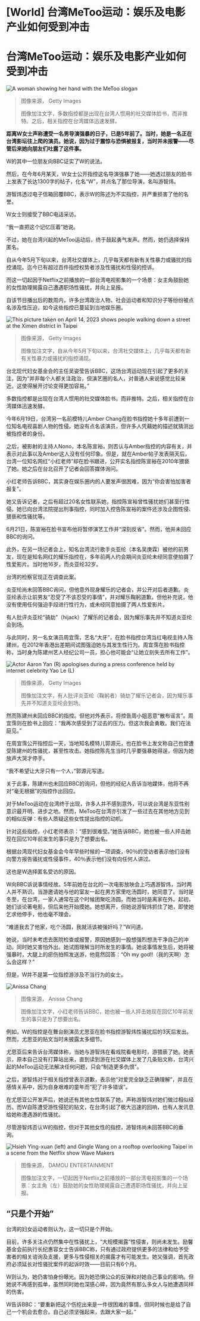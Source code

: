 # [World] 台湾MeToo运动：娱乐及电影产业如何受到冲击

#  台湾MeToo运动：娱乐及电影产业如何受到冲击


![A woman showing her hand with the MeToo slogan](_130475960_gettyimages-1178609556.jpg)

> 图像来源，  Getty Images
>
> 图像加注文字，多数指控都是出现在台湾人惯用的社交媒体脸书，而非推特。之后，相关指控在台湾媒体迅速发酵。

**距离W女士声称遭受一名男导演强暴的日子，已是5年前了。当时，她是一名正在台湾影坛往上爬的演员。她说，因为过于震惊与恐惧被报复，当时并未报警——尽管后来她向朋友们吐露了这件事。**

W的其中一位朋友向BBC证实了W的说法。

然后，在今年6月某天，W女士公开指控这名导演强暴了她——她透过朋友的脸书上发表了长达1300字的帖子，化名“W”，并点名了那位导演，名叫游智炜。

游智炜透过电子信箱回覆BBC，表示W的陈述为不实指控，并严重损害了他的名誉。

W女士则接受了BBC电话采访。

“我一直把这个记忆压着”她说。

不过，她在台湾兴起的MeToo运动后，终于鼓起勇气发声。然而，她仍选择保持匿名。

自从今年5月下旬以来，台湾社交媒体上，几乎每天都有新有关性暴力或骚扰的指控涌现。迄今已有超过百件指控权势者涉及性骚扰和性侵的控诉。

而这一切起因于Netflix之前播放的一部台湾电视影集的一个场景：女主角鼓励她的女性助理揭露自己遭遇职场性骚扰，并向上呈报。

自该节目播出后的数周内，许多台湾政治人物、社会运动者和知识分子等纷纷被点名涉及性压迫，如今这些指控已蔓延到当地娱乐圈。

![This picture taken on April 14, 2023 shows people walking down a street at the Ximen district in Taipei](_130367206_gettyimages-1251906454.jpg)

> 图像来源，  Getty Images
>
> 图像加注文字，自从今年5月下旬以来，台湾社交媒体上，几乎每天都有新有关性暴力或骚扰的指控涌现。

台北现代妇女基金会的主任吴姿莹告诉BBC，这场台湾运动现在引起了更多的关注，因为“并非每个人都关注政治，但演艺圈的名人，对普通人来说感觉比较亲近。这使得展开讨论变得更加容易。”

多数指控都是出现在台湾人惯用的社交媒体脸书，而非推特。之后，相关指控在台湾媒体迅速发酵。

今年6月19日，台湾另一名前模特儿Amber Chang在脸书指控她十多年前遭到一位知名电视喜剧人物的性侵。她没有点名该演员，但许多人凭藉她的描述就猜测出被指控者的身份。

之后，被影射的主持人Nono，本名陈宣裕，则否认与Amber指控的内容有关，并表示对此事以及Amber这人没有任何印象。但是，就在Amber帖子发表隔天后，台湾一位知名网红“小红老师”却在脸书跟进，公开实名指控陈宣裕在2010年猥亵了她。她之后在台北召开了记者会回答媒体询问。

小红老师告诉BBC，其实身在娱乐圈内的人要发声很困难，因为“你会害怕加害者报复”。

她又告诉记者，之后有超过20名女性联系她，指控陈宣裕曾性骚扰她们甚至行性侵。她已向台湾法院提出刑事指控，同时加入控告陈宣裕的案件还涉及企图性侵、猥亵和性骚扰等。

6月21日，陈宣裕在脸书宣布他将暂停演艺工作并“深刻反省”。然而，他并未回应BBC的询问。

此外，在另一场记者会上，知名台湾流行歌手炎亚纶（本名吴庚霖）被他的前男友，现在是知名网红的耀乐指控在，多年前两人约会期间炎亚纶未经同意便拍摄了性爱影片。当时他16岁，而炎亚纶32岁。

台湾的检察官现正在调查此案。

炎亚纶尚未回答BBC询问，但他意外现身耀乐的记者会，并公开对后者道歉。炎亚纶表示让前男友“忍受了不该忍受的事情”，并对耀乐鞠躬道歉。但他补充说，他没有使用任何强迫手段进行性行为，或未经同意拍摄了两人性爱影片。

有人批评炎亚纶“骑劫”（hijack）了耀乐的记者会，因为耀乐事先并不知道炎亚纶会到场。

与此同时，另一名女演员周宜霈，艺名“大牙”，在脸书指控台湾当红电视主持人陈建州，在2012年香港出差期间试图强迫她与其发生性行为。周宜霈在脸书指控称，当时身为陈建州艺人经纪公司一员，担心他可能会“让她立刻失去所有工作”。

![Actor Aaron Yan \(R\) apologises during a press conference held by internet celebrity Yao Le \(L\)](_130367210_gettyimages-1500319593.jpg)

> 图像来源，  Getty Images
>
> 图像加注文字，有人批评炎亚纶（鞠躬者）骑劫了耀乐记者会，因为耀乐事先并不知道炎亚纶会到场。

然而陈建州未回应BBC的指控。但他对外表示，将控告周小姐恶意“散布谣言”。周宜霈则在脸书上回应：“我再次感受到了过去的压力。但这次我会勇敢。我们在法庭见。”

在周宜霈公开指控后一天，当地知名模特儿郭源元，也在脸书上发文称自己也曾遭受陈建州的性骚扰，甚至性攻击。她指控陈先生当时几乎要强暴她得逞，但因为她放声大哭才停手。

“我不希望让大牙只有一个人，”郭源元写道。

关于此事，陈建州也未回应BBC的询问，但他的经纪人告诉当地媒体，他将不再对“毫无根据”的指控作出回应。

对于MeToo运动在台湾终于出现，许多人并不感到意外，可以说台湾是东亚性别意识最开明、进步之地。然而，MeToo在台湾亦引发了一些过去在其他地方见到的相似反弹：有些人质疑这些女性提出指控的动机。

针对这些指控，小红老师表示：“感到很难受。”她告诉BBC，她也被一些人抨击她现在回忆10年前发生的事只是为了想要出名。

根据台湾现代妇女基金会今年早些时候的一项调查，90％的受访者表示他们没有向警方报告骚扰或性侵事件，40％表示他们没有向任何人讲过。

这也是W选择匿名受访的原因。

W向BBC诉说事情经故。5年前她在台北的一次电影放映会上巧遇游智炜，当时两人并不熟识。当游邀请她与他的室友一起在男方家里吃汤圆时，她同意了。当时是冬至，在台湾，一家人通常在这个时候团聚吃汤圆，而她当时是离家在外。起初，她们谈论著电影，但后来他开始摸她。她想离开，但她说游智炜抓住了她，即使她乞求他停手，他也毫不理会。

“难道我去了他家，吃个汤圆，我就活该被强奸吗？”W问道。

她说，当时未考虑去医院检查或报警，原因她感到一股想强烈想洗干净自己的冲动。同时她又害怕外出。她试图理解当时所发生的事情。她说事情发生后，她将被强暴时，大腿上的瘀伤拍照发送游，他竟然回答：“Oh my god!!（我的天啊）怎么会这样？”

但是，W并不是第一位指控游涉及不当行为的女士。

![Anissa Chang](_130367949_anissa.jpg)

> 图像来源，  Anissa Chang
>
> 图像加注文字，小红老师告诉BBC，她也被一些人抨击她现在回忆10年前发生的事只是为了想要出名。

例如，W的指控是在舞台剧演员尤思亚在脸书指控游智炜性骚扰后的3天后发出。然而，尤思亚的贴文当时未披露太多细节。

尤思亚后来告诉台湾媒体称，当她与游智炜在看戏院看电影时，游猥亵了她。她表示，原本自己没有打算站出来，直到读到游在社交媒体上发了几条贴文称，台湾兴起的MeToo运动无法解决任何问题，只会“制造更多仇恨”。

之后，游智炜对于相关指控曾表示道歉，表示他“对爱完全缺乏正确理解”，并且在感情关系中，因为自身艰难的童年而“犯了许多错误”。

在尤思亚公开发声后，她说还有其他女性联系了她，声称游智炜对她们做过相似经历。而W自陈遭受游性侵犯的贴文，在台湾引起了极大迅速的回响，也有人发讯息给她称遭遇游的性骚扰。

尽管游智炜否认W的指控，但对于其他女性的指控，游智炜尚未回答BBC的垂询。

![Hsieh Ying-xuan \(left\) and Gingle Wang on a rooftop overlooking Taipei in a scene from the Netflix show Wave Makers](_130074007_women1and2.jpg)

> 图像来源，  DAMOU ENTERTAINMENT
>
> 图像加注文字，一切起因于Netflix之前播放的一部台湾电视影集的一个场景：女主角（左）鼓励她的女性助理揭露自己遭遇职场性骚扰，并向上呈报。

##  “只是个开始”

台湾的妇女运动者则认为，这一切只是个开始。

目前，许多关注点仍然集中在性骚扰上，“大规模揭露”性侵害，则尚未发生。励馨基金会前执行长纪惠容女士告诉BBC称，只有通过政府提供更多的法律和给予受害者的相关谘询及支援，更多与性侵相关的揭露才有可能发生。她又强调，首先政府必须延长对性骚扰案件的起诉时效——目前只有6个月。

W则认为，她仍害怕身份曝光。因为她恐惧公众的反弹和对她自己事业的影响。但她说不再感到孤单，虽然同时她也深感心碎，因为竟然有那么多女人与她遭遇同样的伤害。

W告诉BBC：“要重新把这个伤挖出来是一件很困难的事情，但同时候也是给了自己一个机会去愈合。自己必须坚强起来，去跟大家一起。”


